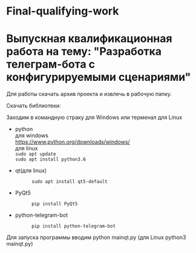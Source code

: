 # Final-qualifying-work

# Выпускная квалификационная работа на тему: "Разработка телеграм-бота с конфигурируемыми сценариями"

Для работы скачать архив проекта и извлечь в рабочую папку.

Скачать библиотеки: 

Заходим в командную страку для Windows или терменал для Linux  
* python  
для windows  
https://www.python.org/downloads/windows/  
для linux  
      `sudo apt update`  
      `sudo apt install python3.6`
* qt(для linux)  

            sudo apt install qt5-default  
* PyQt5  

            pip install PyQt5  
* python-telegram-bot

            pip install python-telegram-bot  
Для запуска программы вводим python mainqt.py (для Linux python3 mainqt.py)
